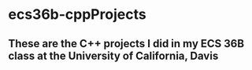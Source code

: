 # ecs36b-cppProjects
## These are the C++ projects I did in my ECS 36B class at the University of California, Davis

